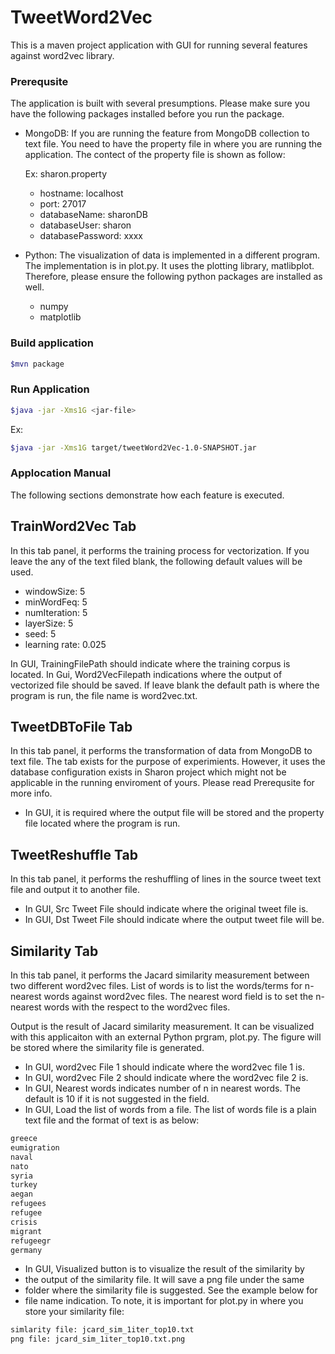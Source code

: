 # TweetWord2Vec

This is a maven project application with GUI for running several features against word2vec library.

### Prerequsite

The application is built with several presumptions. Please make sure you have the following packages installed before you run the package.

  - MongoDB: If you are running the feature from MongoDB collection to text file. You need to have the property file in where you are running the application. The contect of the property file is shown as follow:
    
    Ex: sharon.property
    - hostname: localhost
    - port: 27017
    - databaseName: sharonDB
    - databaseUser: sharon
    - databasePassword: xxxx

  - Python: The visualization of data is implemented in a different program. The implementation is in plot.py. It uses the plotting library, matlibplot. Therefore, please ensure the following python packages are installed as well.
    - numpy
    - matplotlib


### Build application

```sh
$mvn package
```

### Run Application

```sh
$java -jar -Xms1G <jar-file>
```
Ex:

```sh
$java -jar -Xms1G target/tweetWord2Vec-1.0-SNAPSHOT.jar
```
### Applocation Manual

The following sections demonstrate how each feature is executed.

## TrainWord2Vec Tab

In this tab panel, it performs the training process for vectorization. If you leave the any of the text filed blank, the following default values will be used.

  - windowSize: 5
  - minWordFeq: 5
  - numIteration: 5
  - layerSize: 5
  - seed: 5
  - learning rate: 0.025

In GUI, TrainingFilePath should indicate where the training corpus is located.
In Gui, Word2VecFilepath indications where the output of vectorized file should be saved. If leave blank the default path is where the program is run, the file name is word2vec.txt.

## TweetDBToFile Tab

In this tab panel, it performs the transformation of data from MongoDB to text file. The tab exists for the purpose of experimients. However, it uses the database configuration exists in Sharon project which might not be applicable in the running enviroment of yours. Please read Prerequsite for more info.

  - In GUI, it is required where the output file will be stored and the property file located where the program is run.

## TweetReshuffle Tab

In this tab panel, it performs the reshuffling of lines in the source tweet text file and output it to another file.

  - In GUI, Src Tweet File should indicate where the original tweet file is.
  - In GUI, Dst Tweet File should indicate where the output tweet file will be.

## Similarity Tab

In this tab panel, it performs the Jacard similarity measurement between two different word2vec files. List of words is to list the words/terms for n-nearest words against word2vec files. The nearest word field is to set the n-nearest words with the respect to the word2vec files.

Output is the result of Jacard similarity measurement. It can be visualized with this applicaiton with an external Python prgram, plot.py. The figure will be stored where the similarity file is generated.



  - In GUI, word2vec File 1 should indicate where the word2vec file 1 is.
  - In GUI, word2vec File 2 should indicate where the word2vec file 2 is.
  - In GUI, Nearest words indicates number of n in nearest words. The default is 10 if it is not suggested in the field.
  - In GUI, Load the list of words from a file. The list of words file is a plain text file and the format of text is as below:

```sh
greece
eumigration
naval
nato
syria
turkey
aegan
refugees
refugee
crisis
migrant
refugeegr
germany
```

  - In GUI, Visualized button is to visualize the result of the similarity by
  - the output of the similarity file. It will save a png file under the same
  - folder where the similarity file is suggested. See the example below for
  - file name indication. To note, it is important for plot.py in where you store your similarity file:

```sh
simlarity file: jcard_sim_1iter_top10.txt
png file: jcard_sim_1iter_top10.txt.png
```